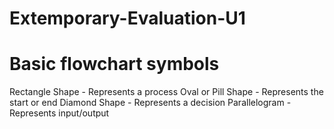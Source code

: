 # Extemporary-Evaluation-U1


# Basic flowchart symbols

Rectangle Shape - Represents a process
Oval or Pill Shape - Represents the start or end
Diamond Shape - Represents a decision
Parallelogram - Represents input/output
